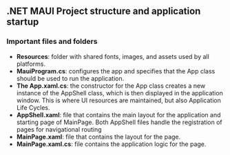 ## .NET MAUI Project structure and application startup

### Important files and folders

- **Resources**: folder with shared fonts, images, and assets used by all platforms.
- **MauiProgram.cs**: configures the app and specifies that the App class should be used to run the application.
- **The App.xaml.cs**: the constructor for the App class creates a new instance of the AppShell class, which is then displayed in the application window. This is where UI resources are maintained, but also Application Life Cycles.
- **AppShell.xaml**: file that contains the main layout for the application and starting page of MainPage. Both AppShell files handle the registration of pages for navigational routing
- **MainPage.xaml**: file that contains the layout for the page.
- **MainPage.xaml.cs**: file contains the application logic for the page.
